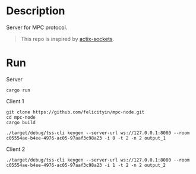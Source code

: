 # Description

Server for MPC protocol.

> This repo is inspired by [actix-sockets](https://github.com/antholeole/actix-sockets).

# Run

Server
```
cargo run
```

Client 1
```
git clone https://github.com/felicityin/mpc-node.git
cd mpc-node
cargo build

./target/debug/tss-cli keygen --server-url ws://127.0.0.1:8080 --room c05554ae-b4ee-4976-ac05-97aaf3c98a23 -i 0 -t 2 -n 2 output_1
```

Client 2
```
./target/debug/tss-cli keygen --server-url ws://127.0.0.1:8080 --room c05554ae-b4ee-4976-ac05-97aaf3c98a23 -i 1 -t 2 -n 2 output_2
```
